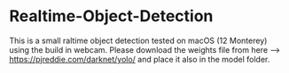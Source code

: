 # Realtime-Object-Detection

This is a small raltime object detection tested on macOS (12 Monterey) using the build in webcam. Please download the weights file from here --> https://pjreddie.com/darknet/yolo/ and place it also in the model folder.
